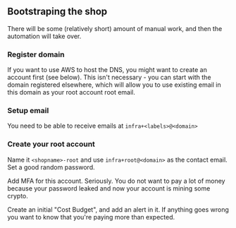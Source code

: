## Bootstraping the shop

There will be some (relatively short) amount of manual work,
and then the automation will take over.

### Register domain

If you want to use AWS to host the DNS, you might want to create an
account first (see below). This isn't necessary - you can start
with the domain registered elsewhere, which will allow you to use
existing email in this domain as your root account root email.

### Setup email

You need to be able to receive emails at `infra+<labels>@<domain>`

### Create your root account

Name it `<shopname>-root` and use `infra+root@<domain>` as the
contact email. Set a good random password.


Add MFA for this account. Seriously. You do not want to pay a lot
of money because your password leaked and now your account is mining
some crypto.

Create an initial "Cost Budget", and add an alert in it. If anything goes
wrong you want to know that you're paying more than expected. 
